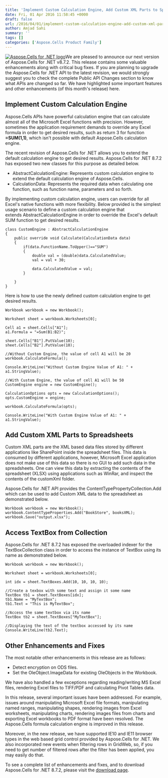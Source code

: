 ```yaml
---
title: 'Implement Custom Calculation Engine, Add Custom XML Parts to Spreadsheets and Access TextBox via its Name with Aspose.Cells for .NET 8.7.2'
date: Fri, 01 Apr 2016 11:58:45 +0000
draft: false
url: /2016/04/01/implement-custom-calculation-engine-add-custom-xml-parts-to-spreadsheets-and-access-textbox-via-its-name-with-aspose.cells-for-.net-8.7.2/
author: Amjad Sahi
summary: ''
tags: []
categories: ['Aspose.Cells Product Family']
---
```


[![Aspose.Cells for .NET logo][1]](https://www.aspose.com/ "Aspose.Cells for .NET API")We are pleased to announce our next version of Aspose.Cells for .NET v8.7.2. This release contains some valuable enhancements along with critical bug fixes. If you are planning to upgrade the Aspose.Cells for .NET API to the latest revision, we would strongly suggest you to check the complete Public API Changes section to know what APIs are changed so far. We have highlighted some important features and other enhancements (of this month's release) here.

## Implement Custom Calculation Engine

Aspose.Cells APIs have powerful calculation engine that can calculate almost all of the Microsoft Excel functions with precision. However, sometimes the application requirement demands to override any Excel formula in order to get desired results, such as return 3 for function **\=SUM(1,1)**, which isn't possible with default Aspose.Cells calculation engine.

The recent revision of Aspose.Cells for .NET allows you to extend the default calculation engine to get desired results. Aspose.Cells for .NET 8.7.2 has exposed two new classes for this purpose as detailed below.

*   AbstractCalculationEngine: Represents custom calculation engine to extend the default calculation engine of Aspose.Cells.
*   CalculationData: Represents the required data when calculating one function, such as function name, parameters and so forth.

By implementing custom calculation engine, users can override for all Excel's native functions with more flexibility. Below provided is the simplest usage scenario to define a custom calculation engine that extends AbstractCalculationEngine in order to override the Excel's default SUM function to get desired results.

```
class CustomEngine : AbstractCalculationEngine
{
    public override void Calculate(CalculationData data)
    {
        if(data.FunctionName.ToUpper()=="SUM")
        {
            double val = (double)data.CalculatedValue;
            val = val + 30;

            data.CalculatedValue = val;
        }

    }
} 
```

Here is how to use the newly defined custom calculation engine to get desired results.

```
Workbook workbook = new Workbook();

Worksheet sheet = workbook.Worksheets[0];

Cell a1 = sheet.Cells["A1"];
a1.Formula = "=Sum(B1:B2)";

sheet.Cells["B1"].PutValue(10);
sheet.Cells["B2"].PutValue(10);

//Without Custom Engine, the value of cell A1 will be 20
workbook.CalculateFormula();

Console.WriteLine("Without Custom Engine Value of A1: " + a1.StringValue);

//With Custom Engine, the value of cell A1 will be 50
CustomEngine engine = new CustomEngine();

CalculationOptions opts = new CalculationOptions();
opts.CustomEngine = engine;

workbook.CalculateFormula(opts);

Console.WriteLine("With Custom Engine Value of A1: " + a1.StringValue); 
```

## Add Custom XML Parts to Spreadsheets

Custom XML parts are the XML based data files stored by different applications like SharePoint inside the spreadsheet files. This data is consumed by different applications, however, Microsoft Excel application does not make use of this data so there is no GUI to add such data in the spreadsheets. One can view this data by extracting the contents of the spreadsheet (XLSX) using applications such as WinRar, and inspect the contents of the customXml folder.

Aspose.Cells for .NET API provides the ContentTypePropertyCollection.Add which can be used to add Custom XML data to the spreadsheet as demonstrated below.

```
Workbook workbook = new Workbook();
workbook.ContentTypeProperties.Add("BookStore", booksXML);
workbook.Save("output.xlsx"); 
```

## Access TextBox from Collection

Aspose.Cells for .NET 8.7.2 has exposed the overloaded indexer for the TextBoxCollection class in order to access the instance of TextBox using its name as demonstrated below.

```
Workbook workbook = new Workbook();

Worksheet sheet = workbook.Worksheets[0];

int idx = sheet.TextBoxes.Add(10, 10, 10, 10);

//Create a texbox with some text and assign it some name
TextBox tb1 = sheet.TextBoxes[idx];
tb1.Name = "MyTextBox";
tb1.Text = "This is MyTextBox";

//Access the same textbox via its name
TextBox tb2 = sheet.TextBoxes["MyTextBox"];

//Displaying the text of the textbox accessed by its name
Console.WriteLine(tb2.Text); 
```

## Other Enhancements and Fixes

The most notable other enhancements in this release are as follows:

*   Detect encryption on ODS files.
*   Set the OleObject.ImageData for existing OleObjects in the Workbook.

We have also handled a few exceptions regarding reading/writing MS Excel files, rendering Excel files to TIFF/PDF and calculating Pivot Tables data.

In this release, several important issues have been addressed. For example, issues around manipulating Microsoft Excel file formats, manipulating named ranges, manipulating shapes, rendering images from Excel worksheets, manipulating charts, rendering images files from charts and exporting Excel workbooks to PDF format have been resolved. The Aspose.Cells formula calculation engine is improved in this release.

Moreover, in the new release, we have supported IE10 and IE11 browser types in the web based grid control provided by Aspose.Cells for .NET. We also incorporated new events when filtering rows in GridWeb, so, if you need to get number of filtered rows after the filter has been applied, you may easily do that.

To see a complete list of enhancements and fixes, and to download Aspose.Cells for .NET 8.7.2, please visit the [download page][2].




[1]: https://blog.aspose.com/wp-content/uploads/sites/2/2013/08/aspose-Cells-for-net_100.png "Aspose.Cells for .NET logo"
[2]: http://www.aspose.com/downloads/cells-family/net/new-releases/aspose.cells-for-.net-8.7.2/




